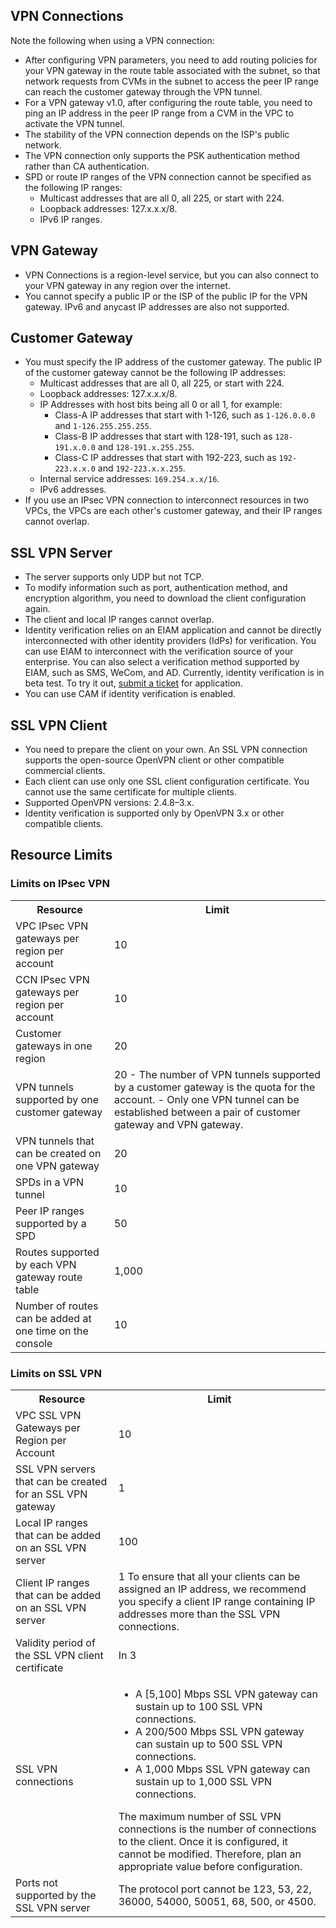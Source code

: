 ## VPN Connections
Note the following when using a VPN connection:
 - After configuring VPN parameters, you need to add routing policies for your VPN gateway in the route table associated with the subnet, so that network requests from CVMs in the subnet to access the peer IP range can reach the customer gateway through the VPN tunnel.
 - For a VPN gateway v1.0, after configuring the route table, you need to ping an IP address in the peer IP range from a CVM in the VPC to activate the VPN tunnel.
 - The stability of the VPN connection depends on the ISP's public network.
 - The VPN connection only supports the PSK authentication method rather than CA authentication.
 - SPD or route IP ranges of the VPN connection cannot be specified as the following IP ranges:
   - Multicast addresses that are all 0, all 225, or start with 224.
   - Loopback addresses: 127.x.x.x/8.
   - IPv6 IP ranges.

## VPN Gateway
 - VPN Connections is a region-level service, but you can also connect to your VPN gateway in any region over the internet.
 - You cannot specify a public IP or the ISP of the public IP for the VPN gateway. IPv6 and anycast IP addresses are also not supported.
 

## Customer Gateway
 - You must specify the IP address of the customer gateway. The public IP of the customer gateway cannot be the following IP addresses:
   - Multicast addresses that are all 0, all 225, or start with 224.
   - Loopback addresses: 127.x.x.x/8.
   - IP Addresses with host bits being all 0 or all 1, for example:
     - Class-A IP addresses that start with 1-126, such as `1-126.0.0.0` and `1-126.255.255.255`.
     - Class-B IP addresses that start with 128-191, such as `128-191.x.0.0` and `128-191.x.255.255`.
     - Class-C IP addresses that start with 192-223, such as `192-223.x.x.0` and `192-223.x.x.255`.
   - Internal service addresses: `169.254.x.x/16`.
   - IPv6 addresses.
 - If you use an IPsec VPN connection to interconnect resources in two VPCs, the VPCs are each other's customer gateway, and their IP ranges cannot overlap.

## SSL VPN Server
 - The server supports only UDP but not TCP.
 - To modify information such as port, authentication method, and encryption algorithm, you need to download the client configuration again.
 - The client and local IP ranges cannot overlap.
 - Identity verification relies on an EIAM application and cannot be directly interconnected with other identity providers (IdPs) for verification. You can use EIAM to interconnect with the verification source of your enterprise. You can also select a verification method supported by EIAM, such as SMS, WeCom, and AD. Currently, identity verification is in beta test. To try it out, [submit a ticket](https://console.cloud.tencent.com/workorder/category) for application.
 - You can use CAM if identity verification is enabled.

## SSL VPN Client
 - You need to prepare the client on your own. An SSL VPN connection supports the open-source OpenVPN client or other compatible commercial clients.
 - Each client can use only one SSL client configuration certificate. You cannot use the same certificate for multiple clients.
 - Supported OpenVPN versions: 2.4.8–3.x.
 - Identity verification is supported only by OpenVPN 3.x or other compatible clients.

## Resource Limits

### Limits on IPsec VPN
<table>
<tr>
<th>Resource</th>
<th>Limit</th>
</tr>
<tr>
<td>VPC IPsec VPN gateways per region per account</td>
<td>10</td>
</tr>
<tr>
<td>CCN IPsec VPN gateways per region per account</td>
<td>10</td>
</tr>
<tr>
<td>Customer gateways in one region</td>
<td>20</td>
</tr>
<tr>
<td>VPN tunnels supported by one customer gateway</td>
<td>20

<dx-alert infotype="explain" title="">
- The number of VPN tunnels supported by a customer gateway is the quota for the account.
- Only one VPN tunnel can be established between a pair of customer gateway and VPN gateway.
</dx-alert>
</td>
</tr>
<tr>
<td>VPN tunnels that can be created on one VPN gateway</td>
<td>20</td>
</tr>
<tr>
<td>SPDs in a VPN tunnel</td>
<td>10</td>
</tr>
<tr>
<td>Peer IP ranges supported by a SPD</td>
<td>50</td>
</tr>
<tr>
<td>Routes supported by each VPN gateway route table</td>
<td>1,000</td>
</tr>
<tr>
<td>Number of routes can be added at one time on the console</td>
<td>10</td>
</tr>
</table>

### Limits on SSL VPN
<table>
<tr>
<th>Resource</th>
<th>Limit</th>
</tr>
<tr>
<td>VPC SSL VPN Gateways per Region per Account</td>
<td>10</td>
</tr>
<tr>
<td>SSL VPN servers that can be created for an SSL VPN gateway</td>
<td>1</td>
</tr>
<tr>
<td>Local IP ranges that can be added on an SSL VPN server</td>
<td>100</td>
</tr>
<tr>
<td>Client IP ranges that can be added on an SSL VPN server</td>
<td>1
<dx-alert infotype="explain" title="">
To ensure that all your clients can be assigned an IP address, we recommend you specify a client IP range containing IP addresses more than the SSL VPN connections.
</dx-alert>
</td>
</tr>
<tr>
<td>Validity period of the SSL VPN client certificate</td>
<td>In 3</td>
</tr>
<tr>
<td>SSL VPN connections</td>
<td><ul><li>A [5,100] Mbps SSL VPN gateway can sustain up to 100 SSL VPN connections.</li><li>A 200/500 Mbps SSL VPN gateway can sustain up to 500 SSL VPN connections.</li><li>A 1,000 Mbps SSL VPN gateway can sustain up to 1,000 SSL VPN connections.</li></ul>
<dx-alert infotype="explain" title="">
The maximum number of SSL VPN connections is the number of connections to the client. Once it is configured, it cannot be modified. Therefore, plan an appropriate value before configuration.
</dx-alert>
</td>
</tr>
<tr>
<td>Ports not supported by the SSL VPN server</td>
<td>The protocol port cannot be 123, 53, 22, 36000, 54000, 50051, 68, 500, or 4500.</td>
</tr>
</table>
